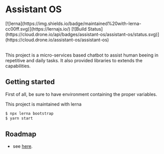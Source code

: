<h1 text-align="center">
  Assistant OS
</h1>
<div text-align="center">
[![lerna](https://img.shields.io/badge/maintained%20with-lerna-cc00ff.svg)](https://lernajs.io/) [![Build Status](https://cloud.drone.io/api/badges/assistant-os/assistant-os/status.svg)](https://cloud.drone.io/assistant-os/assistant-os)
</div>

<br>

This project is a micro-services based chatbot to assist human beeing in repetitive and daily tasks. It also provided libraries to extends the capabilities.

## Getting started

First of all, be sure to have environment containing the proper
variables.

This project is maintained with lerna

```bash
$ npx lerna bootstrap
$ yarn start
```

## Roadmap

- see [here](https://github.com/orgs/assistant-os/projects/1).
